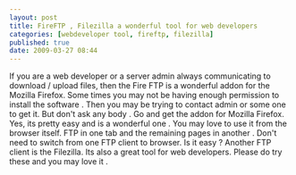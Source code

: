 ```yaml
---
layout: post
title: FireFTP , Filezilla a wonderful tool for web developers
categories: [webdeveloper tool, fireftp, filezilla]
published: true
date: 2009-03-27 08:44
---
```

If you are a web developer or a server admin always communicating to download / upload files, then the Fire FTP is a wonderful addon for the Mozilla Firefox. Some times you may not be having enough permission to install the software . Then you may be trying to contact admin or some one to get it. But don't ask any body . Go and get the addon for Mozilla Firefox. Yes, its pretty easy and is a wonderful one . You may love to use it from the browser itself. FTP in one tab and the remaining pages in another . Don't need to switch from one FTP client to browser. Is it easy ?  Another FTP client is the Filezilla. Its also a great tool for web developers. Please do try these and you may love it .   
